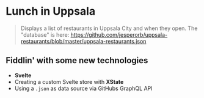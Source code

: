 # Lunch in Uppsala

> Displays a list of restaurants in Uppsala City and when they open. The "database"
> is here: https://github.com/jesperorb/uppsala-restaurants/blob/master/uppsala-restaurants.json

## Fiddlin' with some new technologies

* **Svelte**
* Creating a custom Svelte store with **XState**
* Using a `.json` as data source via GitHubs GraphQL API
